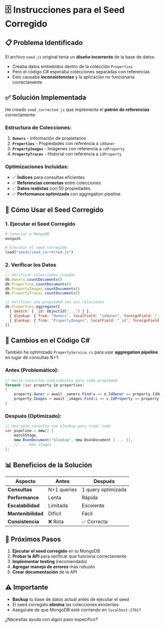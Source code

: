 # 🗄️ Instrucciones para el Seed Corregido

## 📋 Problema Identificado

El archivo `seed.js` original tenía un **diseño incorrecto** de la base de datos:
- Creaba datos embebidos dentro de la colección `Properties`
- Pero el código C# esperaba colecciones separadas con referencias
- Esto causaba **inconsistencias** y la aplicación no funcionaría correctamente

## ✅ Solución Implementada

He creado `seed_corrected.js` que implementa el **patrón de referencias** correctamente:

### Estructura de Colecciones:
1. **`Owners`** - Información de propietarios
2. **`Properties`** - Propiedades con referencia a `idOwner`
3. **`PropertyImages`** - Imágenes con referencia a `idProperty`
4. **`PropertyTraces`** - Historial con referencia a `idProperty`

### Optimizaciones Incluidas:
- ✅ **Índices** para consultas eficientes
- ✅ **Referencias correctas** entre colecciones
- ✅ **Datos realistas** con 50 propiedades
- ✅ **Performance optimizada** con aggregation pipeline

## 🚀 Cómo Usar el Seed Corregido

### 1. Ejecutar el Seed Corregido
```bash
# Conectar a MongoDB
mongosh

# Ejecutar el seed corregido
load("seeds/seed_corrected.js")
```

### 2. Verificar los Datos
```javascript
// Verificar colecciones creadas
db.Owners.countDocuments()
db.Properties.countDocuments()
db.PropertyImages.countDocuments()
db.PropertyTraces.countDocuments()

// Verificar una propiedad con sus relaciones
db.Properties.aggregate([
  { $match: { _id: ObjectId("...") } },
  { $lookup: { from: "Owners", localField: "idOwner", foreignField: "_id", as: "owner" } },
  { $lookup: { from: "PropertyImages", localField: "_id", foreignField: "idProperty", as: "images" } }
])
```

## 🔧 Cambios en el Código C#

También he optimizado `PropertyService.cs` para usar **aggregation pipeline** en lugar de consultas N+1:

### Antes (Problemático):
```csharp
// Hacía consultas individuales para cada propiedad
foreach (var property in properties)
{
    property.Owner = await _owners.Find(o => o.IdOwner == property.IdOwner).FirstOrDefaultAsync();
    property.Images = await _images.Find(i => i.IdProperty == property.Id).ToListAsync();
}
```

### Después (Optimizado):
```csharp
// Una sola consulta con $lookup para traer todo
var pipeline = new[] {
    matchStage,
    new BsonDocument("$lookup", new BsonDocument { ... }),
    // ... más stages
};
```

## 📊 Beneficios de la Solución

| Aspecto | Antes | Después |
|---------|-------|---------|
| **Consultas** | N+1 queries | 1 query optimizada |
| **Performance** | Lenta | Rápida |
| **Escalabilidad** | Limitada | Excelente |
| **Mantenibilidad** | Difícil | Fácil |
| **Consistencia** | ❌ Rota | ✅ Correcta |

## 🎯 Próximos Pasos

1. **Ejecutar el seed corregido** en tu MongoDB
2. **Probar la API** para verificar que funciona correctamente
3. **Implementar testing** (recomendado)
4. **Agregar manejo de errores** más robusto
5. **Crear documentación** de la API

## ⚠️ Importante

- **Backup** tu base de datos actual antes de ejecutar el seed
- El seed corregido **elimina** las colecciones existentes
- Asegúrate de que MongoDB esté corriendo en `localhost:27017`

¿Necesitas ayuda con algún paso específico?